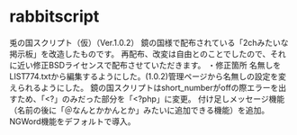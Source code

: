 # rabbitscript
兎の国スクリプト（仮）（Ver.1.0.2）
鏡の国様で配布されている「2chみたいな掲示板」を改造したものです。
再配布、改変は自由とのことでしたので、それに近い修正BSDライセンスで配布させていただきます。
・修正箇所
名無しをLIST774.txtから編集するようにした。(1.0.2)管理ページから名無しの設定を変えられるようにした。
鏡の国スクリプトはshort_numberがoffの際エラーを出すため、「<?」のみだった部分を「<?php」に変更。
付け足しメッセージ機能（名前の後に「＠なんとかかんとか」みたいに追加できる機能）を追加。
NGWord機能をデフォルトで導入。
